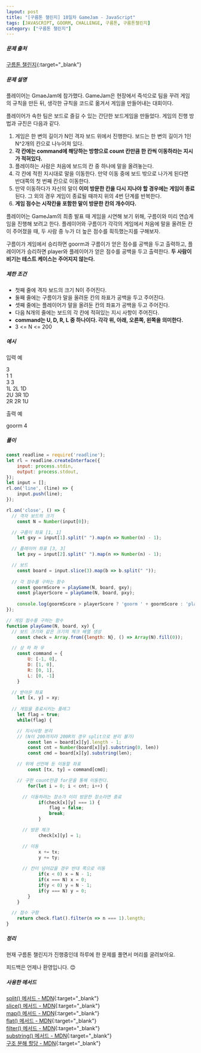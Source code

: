 ```yaml
---
layout: post
title: "[구름톤 챌린지] 10일차 GameJam - JavaScript"
tags: [JAVASCRIPT, GOORM, CHALLENGE, 구름톤, 구름톤챌린지]
category: ["구름톤 챌린지"]
---
```


##### 문제 출처

[구름톤 챌린지](https://level.goorm.io/l/challenge/goormthon-challenge?utm_source=inhouse_level&utm_medium=banner_main&utm_content=open){:target="\_blank"}

##### 문제 설명

플레이어는 GmaeJam에 참가했다. GameJam은 현장에서 즉석으로 팀을 꾸려 게임의 규칙을 만든 뒤, 생각한 규칙을 코드로 옮겨서 게임을 만들어내는 대회이다.

플레이어가 속한 팀은 보드로 즐길 수 있는 간단한 보드게임을 만들었다. 게임의 진행 방법과 규친은 다음과 같다.

1. 게임은 한 변의 길이가 N인 격자 보드 위에서 진행한다. 보드는 한 변의 길이가 1인 N^2개의 칸으로 나누어져 있다.
2. **각 칸에는 command에 해당하는 방향으로 count 칸만큼 한 칸씩 이동하라는 지시가 적혀있다.**
3. 플레이하는 사람은 처음에 보드의 칸 중 하나에 말을 올려놓는다.
4. 각 칸에 적힌 지시대로 말을 이동한다. 만약 이동 중에 보드 밖으로 나가게 된다면 반대쪽의 첫 번째 칸으로 이동한다.
5. 만약 이동하다가 자신의 말이 **이미 방문한 칸을 다시 지나야 할 경우에는 게임이 종료**된다. 그 외의 경우 게임이 종료될 때까지 위의 4번 단계를 반복한다.
6. **게임 점수는 시작칸을 포함한 말이 방문한 칸의 개수이다.**

플레이어는 GameJam의 최종 발표 때 게임을 시연해 보기 위해, 구름이와 미리 연습게임을 진행해 보려고 한다. 플레이어와 구름이가 각각의 게임에서 처음에 말을 올려둔 칸이 주어졌을 때, 두 사람 중 누가 더 높은 점수를 흭득했는지를 구해보자.

구름이가 게임에서 승리하면 goorm과 구름이가 얻은 점수를 공백을 두고 출력하고, 플레이어가 승리하면 player와 플레이어가 얻은 점수를 공백을 두고 출력한다. **두 사람이 비기는 테스트 케이스는 주어지지 않는다.**

##### 제한 조건

- 첫째 줄에 격자 보드의 크기 N이 주어진다.
- 둘째 줄에는 구름이가 말을 올려둔 칸의 좌표가 공백을 두고 주어진다.
- 셋째 줄에는 플레이어가 말을 올려둔 칸의 좌표가 공백을 두고 주어진다.
- 다음 N개의 줄에는 보드의 각 칸에 적혀있는 지시 사항이 주어진다.
- **command는 U, D, R, L 중 하나이다. 각각 위, 아래, 오른쪽, 왼쪽을 의미한다.**
- 3 <= N <= 200

##### 예시

입력 예

3 <br />
1 1 <br />
3 3 <br />
1L 2L 1D <br />
2U 3R 1D <br />
2R 2R 1U <br />

출력 예

goorm 4

##### 풀이

```javascript
const readline = require('readline');
let rl = readline.createInterface({
	input: process.stdin,
	output: process.stdout,
});
let input = [];
rl.on('line', (line) => {
	input.push(line);
});

rl.on('close', () => {
  // 격자 보드의 크기
	const N = Number(input[0]);

  // 구름이 좌표 [1, 1]
	let gxy = input[1].split(" ").map(n => Number(n) - 1);

  // 플레이어 좌표 [3, 3]
	let pxy = input[2].split(" ").map(n => Number(n) - 1);

  // 보드
	const board = input.slice(3).map(b => b.split(" "));
	
  // 각 점수를 구하는 함수
	const goormScore = playGame(N, board, gxy);
	const playerScore = playGame(N, board, pxy);
	
	console.log(goormScore > playerScore ? 'goorm ' + goormScore : 'player ' + playerScore);
});

// 게임 점수를 구하는 함수
function playGame(N, board, xy) {
  // 보드 크기와 같은 크기의 체크 배열 생성
	const check = Array.from({length: N}, () => Array(N).fill(0));

  // 상 하 좌 우
	const command = {
		U: [-1, 0],
		D: [1, 0],
		R: [0, 1],
		L: [0, -1]
	}

  // 받아온 좌표
	let [x, y] = xy;
	
  // 게임을 종료시키는 플레그
	let flag = true;
	while(flag) {

    // 지시사항 분리
    // (N이 200까지라 200R의 경우 split으로 분리 불가)
		const len = board[x][y].length - 1;
		const cnt = Number(board[x][y].substring(0, len))
		const cmd = board[x][y].substring(len);

    // 위에 선언해 둔 이동할 좌표
		const [tx, ty] = command[cmd];

    // 구한 count만큼 for문을 통해 이동한다.
		for(let i = 0; i < cnt; i++) {

      // 이동하려는 장소가 이미 방문한 장소라면 종료
			if(check[x][y] === 1) {
				flag = false;
				break;
			}

      // 방문 체크
			check[x][y] = 1;

      // 이동
			x += tx;
			y += ty;
			
      // 칸이 넘어갔을 경우 반대 쪽으로 이동
			if(x < 0) x = N - 1;
			if(x === N) x = 0;
			if(y < 0) y = N - 1;
			if(y === N) y = 0;
		}
	}

  // 점수 구함
	return check.flat().filter(n => n === 1).length;
}
```

##### 정리

현재 구름톤 챌린지가 진행중인데 하루에 한 문제를 풀면서 머리를 굴려보아요.<br />

피드백은 언제나 환영입니다. 😊

##### 사용한 메서드

[split() 메서드 - MDN](https://developer.mozilla.org/ko/docs/Web/JavaScript/Reference/Global_Objects/String/split){:target="\_blank"}<br />
[slice() 메서드 - MDN](https://developer.mozilla.org/ko/docs/Web/JavaScript/Reference/Global_Objects/Array/slice){:target="\_blank"}<br />
[map() 메서드 - MDN](https://developer.mozilla.org/ko/docs/Web/JavaScript/Reference/Global_Objects/Array/map){:target="\_blank"}<br />
[flat() 메서드 - MDN](https://developer.mozilla.org/ko/docs/Web/JavaScript/Reference/Global_Objects/Array/flat){:target="\_blank"}<br />
[filter() 메서드 - MDN](https://developer.mozilla.org/ko/docs/Web/JavaScript/Reference/Global_Objects/Array/filter){:target="\_blank"}<br />
[substring() 메서드 - MDN](https://developer.mozilla.org/ko/docs/Web/JavaScript/Reference/Global_Objects/String/substring){:target="\_blank"}<br />
[구조 분해 할당 - MDN](https://developer.mozilla.org/ko/docs/Web/JavaScript/Reference/Operators/Destructuring_assignment){:target="\_blank"}<br />


